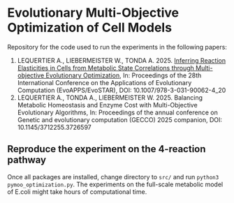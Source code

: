 # Evolutionary Multi-Objective Optimization of Cell Models
Repository for the code used to run the experiments in the following papers:
1. LEQUERTIER A., LIEBERMEISTER W., TONDA A. 2025. [Inferring Reaction Elasticities in Cells from Metabolic State Correlations through Multi-objective Evolutionary Optimization](https://link.springer.com/chapter/10.1007/978-3-031-90062-4_20), In: Proceedings of the 28th International Conference on the Applications of Evolutionary Computation (EvoAPPS/EvoSTAR), DOI: 10.1007/978-3-031-90062-4_20
2. LEQUERTIER A., TONDA A., LIEBERMEISTER W. 2025. Balancing Metabolic Homeostasis and Enzyme Cost with Multi-Objective Evolutionary Algorithms, In: Proceedings of the annual conference on Genetic and evolutionary computation (GECCO) 2025 companion, DOI: 10.1145/3712255.3726597

## Reproduce the experiment on the 4-reaction pathway 
Once all packages are installed, change directory to `src/` and run `python3 pymoo_optimization.py`. The experiments on the full-scale metabolic model of E.coli might take hours of computational time.
